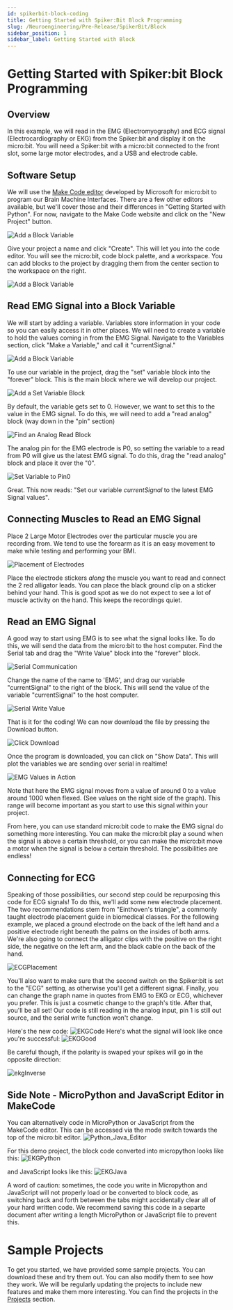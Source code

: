 ```yaml
---
id: spikerbit-block-coding
title: Getting Started with Spiker:Bit Block Programming
slug: /Neuroengineering/Pre-Release/SpikerBit/Block
sidebar_position: 1
sidebar_label: Getting Started with Block 
---
```


# Getting Started with Spiker:bit Block Programming #

## Overview ##

In this example, we will read in the EMG (Electromyography) and ECG signal (Electrocardiography or EKG) from the Spiker:bit and display it on the micro:bit.  You will need a Spiker:bit with a micro:bit connected to the front slot, some large motor electrodes, and a USB and electrode cable.

## Software Setup ##
We will use the [Make Code editor](https://makecode.microbit.org/) developed by Microsoft for micro:bit to program our Brain Machine Interfaces. There are a few other editors available, but we'll cover those and their differences in "Getting Started with Python". For now, navigate to the Make Code website and click on the "New Project" button.

![Add a Block Variable]( ./blk_newProject.png)

Give your project a name and click "Create".  This will let you into the code editor.  You will see the micro:bit, code block palette, and a workspace.  You can add blocks to the project by dragging them from the center section to the workspace on the right.

![Add a Block Variable]( ./blk_editor_Updated.png)

## Read EMG Signal into a Block Variable ##
We will start by adding a variable. Variables store information in your code so you can easily access it in other places. We will need to create a variable to hold the values coming in from the EMG Signal. Navigate to the Variables section, click "Make a Variable," and call it "currentSignal."

![Add a Block Variable]( ./blk_var.png)

To use our variable in the project, drag the "set" variable block into the "forever" block.  This is the main block where we will develop our project.   

![Add a Set Variable Block]( ./blk_varSet.png)

By default, the variable gets set to 0.  However, we want to set this to the value in the EMG signal.  To do this, we will need to add a "read analog" block (way down in the "pin" section) 

![Find an Analog Read Block]( ./blk_analogRead.png)

The analog pin for the EMG electrode is P0, so setting the variable to a read from P0 will give us the latest EMG signal.  To do this, drag the "read analog" block and place it over the "0". 

![Set Variable to Pin0]( ./blk_varReadPort.png)

Great.  This now reads: "Set our variable *currentSignal* to the latest EMG Signal values".

## Connecting Muscles to Read an EMG Signal ##

Place 2 Large Motor Electrodes over the particular muscle you are recording from.  We tend to use the forearm as it is an easy movement to make while testing and performing your BMI. 

![Placement of Electrodes]( ./emgToMicrobit.png)

Place the electrode stickers *along* the muscle you want to read and connect the 2 red alligator leads.  You can place the black ground clip on a sticker behind your hand. This is good spot as we do not expect to see a lot of muscle activity on the hand.  This keeps the recordings quiet.

## Read an EMG Signal ##

A good way to start using EMG is to see what the signal looks like.  To do this, we will send the data from the micro:bit to the host computer.   Find the Serial tab and drag the "Write Value" block into the "forever" block.  

![Serial Communication]( ./blk_serial.png)

Change the name of the name to 'EMG', and drag our variable "currentSignal" to the right of the block.  This will send the value of the variable "currentSignal" to the host computer.

![Serial Write Value]( ./blk_serialWrite.png)

That is it for the coding!  We can now download the file by pressing the Download button.  

![Click Download]( ./blk_download.png)

Once the program is downloaded, you can click on "Show Data".  This will plot the variables we are sending over serial in realtime!

![EMG Values in Action](./blk_serialViewer.png)

Note that here the EMG signal moves from a value of around 0 to a value around 1000 when flexed. (See values on the right side of the graph).  This range will become important as you start to use this signal within your project.  

From here, you can use standard micro:bit code to make the EMG signal do something more interesting.  You can make the micro:bit play a sound when the signal is above a certain threshold, or you can make the micro:bit move a motor when the signal is below a certain threshold.  The possibilities are endless!  


## Connecting for ECG ##

Speaking of those possibilities, our second step could be repurposing this code for ECG signals! To do this, we'll add some new electrode placement. The two recommendations stem from "Einthoven's triangle", a commonly taught electrode placement guide in biomedical classes. For the following example, we placed a ground electrode on the back of the left hand and a positive electrode right beneath the palms on the insides of both arms. We're also going to connect the alligator clips with the positive on the right side, the negative on the left arm, and the black cable on the back of the hand.

![ECGPlacement](./ECGPlacement.png)

You'll also want to make sure that the second switch on the Spiker:bit is set to the "ECG" setting, as otherwise you'll get a different signal. Finally, you can change the graph name in quotes from EMG to EKG or ECG, whichever you prefer. This is just a cosmetic change to the graph's title. After that, you'll be all set! Our code is still reading in the analog input, pin 1 is still out source, and the serial write function won't change.  

Here's the new code:
![EKGCode](./EKGSerialCode.png)
Here's what the signal will look like once you're successful:
![EKGGood](./ECGGOOOD.png)

Be careful though, if the polarity is swaped your spikes will go in the opposite direction:

![ekgInverse](./ECGBAAD.png)


## Side Note - MicroPython and JavaScript Editor in MakeCode ##

You can alternatively code in MicroPython or JavaScript from the MakeCode editor. This can be accessed via the mode switch towards the top of the micro:bit editor.
![Python_Java_Editor](./EditorJava_Pyth.png)

For this demo project, the block code converted into micropython looks like this:
![EKGPython](./EKGPython.png)

and JavaScript looks like this:
![EKGJava](./EKGJava.png)

A word of caution: sometimes, the code you write in Micropython and JavaScript will not properly load or be converted to block code, as switching back and forth between the tabs might accidentally clear all of your hard written code. We recommend saving this code in a separte document after writing a length MicroPython or JavaScript file to prevent this. 

# Sample Projects #
  
To get you started, we have provided some sample projects.  You can download these and try them out.  You can also modify them to see how they work.  We will be regularly updating the projects to include new features and make them more interesting.  You can find the projects in the [Projects](../Projects) section. 

